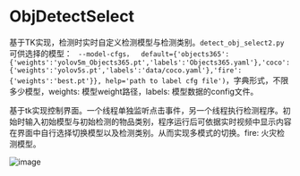 # ObjDetectSelect
基于TK实现，检测时实时自定义检测模型与检测类别。`detect_obj_select2.py`  
可供选择的模型： ` --model-cfgs，  default={'objects365':{'weights':'yolov5m_Objects365.pt','labels':'Objects365.yaml'},'coco':{'weights':'yolov5s.pt','labels':'data/coco.yaml'},'fire':{'weights':'best.pt'}}, help='path to label cfg file')`，字典形式，不限多少模型，weights: 模型weight路径，labels: 模型数据的config文件。

基于tk实现控制界面。一个线程单独监听点击事件，另一个线程执行检测程序。初始时输入初始模型与初始检测的物品类别，程序运行后可依据实时视频中显示内容在界面中自行选择切换模型以及检测类别。从而实现多模式的切换。fire: 火灾检测模型。

![image](https://github.com/Lily-Le/ObjDetectSelect/assets/21274476/ae455253-75c3-4109-a60a-615fb5d37895)



